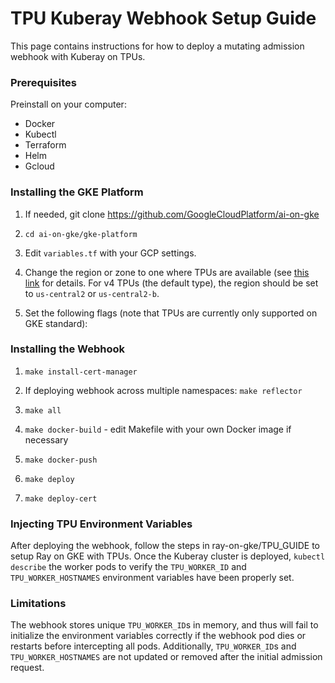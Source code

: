 # TPU Kuberay Webhook Setup Guide

This page contains instructions for how to deploy a mutating admission webhook with Kuberay on TPUs.

### Prerequisites

Preinstall on your computer:
- Docker
- Kubectl
- Terraform
- Helm
- Gcloud

### Installing the GKE Platform

1. If needed, git clone https://github.com/GoogleCloudPlatform/ai-on-gke

2. `cd ai-on-gke/gke-platform`

3. Edit `variables.tf` with your GCP settings.

4. Change the region or zone to one where TPUs are available (see [this link](https://cloud.google.com/tpu/docs/regions-zones) for details.
For v4 TPUs (the default type), the region should be set to `us-central2` or `us-central2-b`.

5. Set the following flags (note that TPUs are currently only supported on GKE standard):

### Installing the Webhook

1. `make install-cert-manager`

3. If deploying webhook across multiple namespaces: `make reflector`

4. `make all`

5. `make docker-build` - edit Makefile with your own Docker image if necessary

6. `make docker-push`

7. `make deploy`

8. `make deploy-cert`

### Injecting TPU Environment Variables

After deploying the webhook, follow the steps in ray-on-gke/TPU_GUIDE to setup Ray on GKE with TPUs.
Once the Kuberay cluster is deployed, `kubectl describe` the worker pods to verify the `TPU_WORKER_ID`
and `TPU_WORKER_HOSTNAMES` environment variables have been properly set.

### Limitations

The webhook stores unique `TPU_WORKER_ID`s in memory, and thus will fail to initialize the environment
variables correctly if the webhook pod dies or restarts before intercepting all pods. Additionally,
`TPU_WORKER_ID`s and `TPU_WORKER_HOSTNAMES` are not updated or removed after the initial admission request.